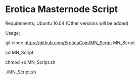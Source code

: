 # Erotica Masternode Script

Requirements;
Ubuntu 16.04 (Other versions will be added)

Usage;

git clone  https://github.com/EroticaCoin/MN_Script MN_Script

cd MN_Script

chmod +x MN_Script.sh

./MN_Script.sh
